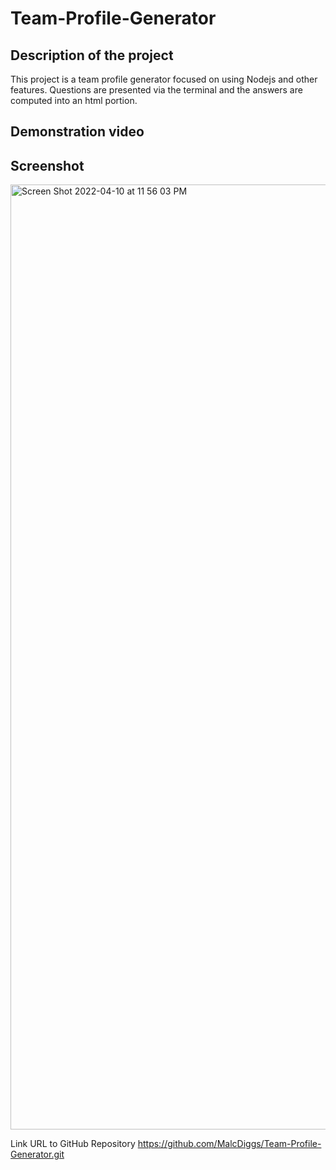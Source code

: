 # Team-Profile-Generator

## Description of the project
This project is a team profile generator focused on using Nodejs and other features. Questions are presented via the terminal and the answers are computed into an html portion. 

## Demonstration video


## Screenshot
<img width="1512" alt="Screen Shot 2022-04-10 at 11 56 03 PM" src="https://user-images.githubusercontent.com/97936992/162666504-09d6a787-69af-4b05-958e-38d73f6047bb.png">

Link URL to GitHub Repository
https://github.com/MalcDiggs/Team-Profile-Generator.git
